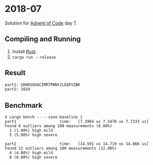 2018-07
=======

Solution for [Advent of Code](https://adventofcode.com/2018) day 7.

Compiling and Running
---------------------

1. Install [Rust](https://www.rust-lang.org/en-US/install.html).
2. `cargo run --release`

Result
------

```sh
part1: GDHOSUXACIMRTPWNYJLEQFVZBK
part2: 1024
```

Benchmark
---------

```
$ cargo bench -- --save-baseline 1
part1                   time:   [7.3964 us 7.5470 us 7.7233 us]
Found 6 outliers among 100 measurements (6.00%)
  1 (1.00%) high mild
  5 (5.00%) high severe

part2                   time:   [14.591 us 14.719 us 14.866 us]
Found 12 outliers among 100 measurements (12.00%)
  4 (4.00%) high mild
  8 (8.00%) high severe
```

